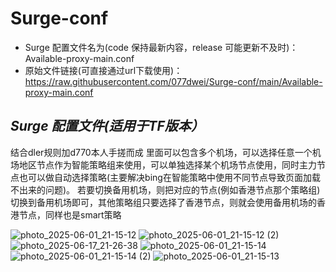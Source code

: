 # Surge-conf
- Surge 配置文件名为(code 保持最新内容，release 可能更新不及时)：Available-proxy-main.conf
- 原始文件链接(可直接通过url下载使用)：https://raw.githubusercontent.com/077dwei/Surge-conf/main/Available-proxy-main.conf

*Surge 配置文件(适用于TF版本）*
- 
结合dler规则加d770本人手搓而成
里面可以包含多个机场，可以选择任意一个机场地区节点作为智能策略组来使用，可以单独选择某个机场节点使用，同时主力节点也可以做自动选择策略(主要解决bing在智能策略中使用不同节点导致页面加载不出来的问题)。
若要切换备用机场，则把对应的节点(例如香港节点那个策略组)切换到备用机场即可，其他策略组只要选择了香港节点，则就会使用备用机场的香港节点，同样也是smart策略

  
![photo_2025-06-01_21-15-12](https://github.com/user-attachments/assets/595481c9-5c95-4420-b586-571db8237923)
![photo_2025-06-01_21-15-12 (2)](https://github.com/user-attachments/assets/b4d34e01-9d22-4926-9d7b-ac50bfd2e096)
![photo_2025-06-17_21-26-38](https://github.com/user-attachments/assets/84d64314-1d2b-4dbe-903b-3b8354e11035)
![photo_2025-06-01_21-15-14](https://github.com/user-attachments/assets/e40cfce1-13ca-4c1d-90de-62c5a48f2aa6)
![photo_2025-06-01_21-15-14 (2)](https://github.com/user-attachments/assets/8541aa88-3cd2-49e9-9715-bbfe801d2eb5)
![photo_2025-06-01_21-15-13](https://github.com/user-attachments/assets/efb41fad-6d0f-41f4-9b43-e1c38d0a26a3)
